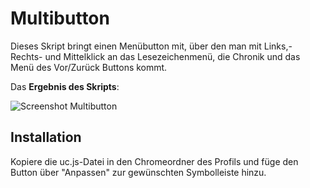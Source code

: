 # Multibutton

Dieses Skript bringt einen Menübutton mit, über den man mit Links,- Rechts- und Mittelklick an das Lesezeichenmenü, die Chronik und das Menü des 
Vor/Zurück Buttons kommt.

Das **Ergebnis des Skripts**:

![Screenshot Multibutton](https://github.com/ardiman/userChrome.js/raw/master/multibutton/scr_multibutton.png)

## Installation
Kopiere die uc.js-Datei in den Chromeordner des Profils und füge den Button über "Anpassen" zur gewünschten Symbolleiste hinzu.